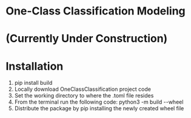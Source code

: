 # One-Class Classification Modeling 
# (Currently Under Construction)

# Installation
1) pip install build
2) Locally download OneClassClassification project code
2) Set the working directory to where the .toml file resides
3) From the terminal run the following code: python3 -m build --wheel 
4) Distribute the package by pip installing the newly created wheel file 


